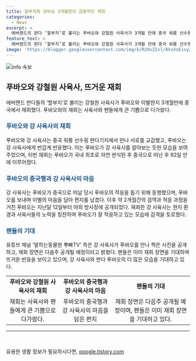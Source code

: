 ```yaml
---
title: 할부지와 강바오 3개월만의 감동적인 재회
categories:
  - News
excerpt: >
  에버랜드의 판다 ‘할부지’로 불리는 푸바오와 강철원 사육사가 3개월 만에 중국 워룽 선수핑 판다기지에서 재회했다. 푸바오는 중국으로 떠날 당시 강 사육사와 같이 있었고, 약 2개월간의 검역과 적응 과정을 거쳐 지난달부터는 야외 방사장에 공개됐다. 강 사육사는 푸바오를 직접 만나 주변 환경과 현지 사육사들의 노력에 감동을 토로했으며, 푸바오의 잘 적응한 모습을 보고 덧붙였다. 해당 재회 장면은 유튜브 채널 ‘말하는동물원 뿌빠TV’에서 곧 공개될 예정이다.
feature_text: >
  에버랜드의 판다 ‘할부지’로 불리는 푸바오와 강철원 사육사가 3개월 만에 중국 워룽 선수핑 판다기지에서 재회했다. 푸바오는 중국으로 떠날 당시 강 사육사와 같이 있었고, 약 2개월간의 검역과 적응 과정을 거쳐 지난달부터는 야외 방사장에 공개됐다. 강 사육사는 푸바오를 직접 만나 주변 환경과 현지 사육사들의 노력에 감동을 토로했으며, 푸바오의 잘 적응한 모습을 보고 덧붙였다. 해당 재회 장면은 유튜브 채널 ‘말하는동물원 뿌빠TV’에서 곧 공개될 예정이다.
image: 'https://blogger.googleusercontent.com/img/b/R29vZ2xl/AVvXsEixyZcFfHzMRdzZMjFBmAUKJYCLCGyLL1o632UiGVXcaFdKo_bkvkuCioo0uUKlGfBVcT3P84aROyZIXSBEx3Aw5nCQ3pTgDom1WDC4m8eifvWiAmWEEVb4x6G_l8C0QH225ldMjyaFvpxGEBGNO37VmDTDMHGhJPq73UglMfDca1-0aw/s1600/blogspot.png'
---
```


<p><img src="https://blogger.googleusercontent.com/img/b/R29vZ2xl/AVvXsEixyZcFfHzMRdzZMjFBmAUKJYCLCGyLL1o632UiGVXcaFdKo_bkvkuCioo0uUKlGfBVcT3P84aROyZIXSBEx3Aw5nCQ3pTgDom1WDC4m8eifvWiAmWEEVb4x6G_l8C0QH225ldMjyaFvpxGEBGNO37VmDTDMHGhJPq73UglMfDca1-0aw/s1600/blogspot.png" alt="info 속보" /></p>

<h2 data-ke-size="size26">푸바오와 강철원 사육사, 뜨거운 재회</h2>

<p data-ke-size="size16">에버랜드 판다들의 ‘할부지’로 불리는 강철원 사육사가 푸바오와 이별한지 3개월만에 중국에서 재회했다. 푸바오와의 재회는 사육사와 팬들에게 큰 기쁨으로 다가왔다.</p>

<h3><b><span style="color: #1a5490;">푸바오와 강 사육사의 재회</span></b></h3>

<p data-ke-size="size16">푸바오와 강 사육사는 중국 워룽 선수핑 판다기지에서 만나 서로를 교감했고, 푸바오는 강 사육사에게 반갑게 반응했다. 이는 푸바오가 강 사육사를 알아보는 듯한 모습을 보여주었으며, 이번 재회는 푸바오가 국내 최초로 자연 번식된 후 중국으로 떠난 후 92일 만에 이루어졌다.</p>

<h3><b><span style="color: #1a5490;">푸바오의 중국행과 강 사육사의 마음</span></b></h3>

<p data-ke-size="size16">강 사육사는 푸바오가 중국으로 떠날 당시 푸바오의 적응을 돕기 위해 동행했으며, 푸바오를 보내며 이별의 마음을 담아 편지를 남겼다. 이후 약 2개월간의 검역과 적응 과정을 거친 푸바오는 지난달 12일부터 야외 방사장에 공개되었다. 재회한 강 사육사는 현지 환경과 사육사들의 노력을 칭찬하며 푸바오가 잘 적응하고 있는 모습에 감격을 토로했다.</p>

<h3><b><span style="color: #1a5490;">팬들의 기대</span></b></h3>

<p data-ke-size="size16">유튜브 채널 '말하는동물원 뿌빠TV' 측은 강 사육사가 푸바오를 만나 찍은 사진을 공개하고, 재회 장면은 다음주 공개될 예정이라고 밝혔다. 팬들은 이미 재회 장면을 기대하며 뜨거운 반응을 보이고 있으며, 강 사육사와 판다 푸바오의 더 많은 모습을 기대하고 있다.</p>

<table>
  <tr>
    <td style="text-align: center; height: 17px;"><b>푸바오와 강철원 사육사의 재회</b></td>
    <td style="text-align: center; height: 17px;"><b>푸바오의 중국행과 강 사육사의 마음</b></td>
    <td style="text-align: center; height: 17px;"><b>팬들의 기대</b></td>
  </tr>
  <tr>
    <td style="text-align: center; height: 17px;">재회는 사육사와 팬들에게 큰 기쁨으로 다가왔다.</td>
    <td style="text-align: center; height: 17px;">푸바오의 중국행과 강 사육사의 마음을 담은 편지</td>
    <td style="text-align: center; height: 17px;">재회 장면은 다음주 공개될 예정이며, 팬들은 이미 재회 장면을 기대하고 있다.</td>
  </tr>
</table>

<hr>

<p data-ke-size="size16">&nbsp;</p>
유용한 생활 정보가 필요하시다면, <a href="https://qoogle.tistory.com" rel="dofollow">qoogle.tistory.com</a>


